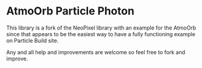 AtmoOrb Particle Photon 
=======================

This library is a fork of the NeoPixel library with an example for the AtmoOrb
since that appears to be the easiest way to have a fully functioning example on
Particle Build site.

Any and all help and improvements are welcome so feel free to fork and improve.

